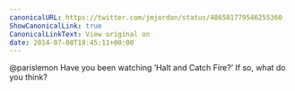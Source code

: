```yaml
---
canonicalURL: https://twitter.com/jmjordan/status/486581779546255360
ShowCanonicalLink: true
CanonicalLinkText: View original on
date: 2014-07-08T18:45:11+00:00
---
```

@parislemon Have you been watching ‘Halt and Catch Fire?’ If so, what do you think?